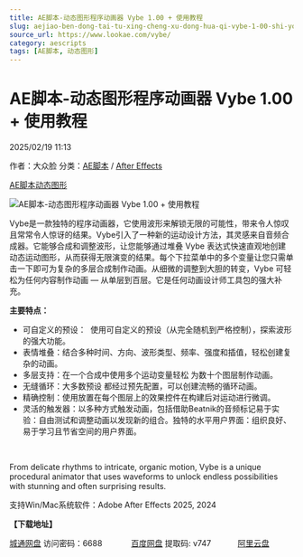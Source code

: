 ```yaml
---
title: AE脚本-动态图形程序动画器 Vybe 1.00 + 使用教程
slug: aejiao-ben-dong-tai-tu-xing-cheng-xu-dong-hua-qi-vybe-1-00-shi-yong-jiao-cheng
source_url: https://www.lookae.com/vybe/
category: aescripts
tags: [AE脚本, 动态图形]
---
```

# AE脚本-动态图形程序动画器 Vybe 1.00 + 使用教程

2025/02/19 11:13

作者：大众脸
分类：[AE脚本](https://www.lookae.com/after-effects/aescripts/) / [After Effects](https://www.lookae.com/after-effects/)

[AE脚本](https://www.lookae.com/tag/ae%e8%84%9a%e6%9c%ac/)[动态图形](https://www.lookae.com/tag/%e5%8a%a8%e6%80%81%e5%9b%be%e5%bd%a2/)

![AE脚本-动态图形程序动画器 Vybe 1.00 + 使用教程](https://www.lookae.com/wp-content/uploads/2025/02/Vybe.jpg "AE脚本-动态图形程序动画器 Vybe 1.00 + 使用教程-LookAE.com")

Vybe是一款独特的程序动画器，它使用波形来解锁无限的可能性，带来令人惊叹且常常令人惊讶的结果。Vybe引入了一种新的运动设计方法，其灵感来自音频合成器。它能够合成和调整波形，让您能够通过堆叠 Vybe 表达式快速直观地创建动态运动图形，从而获得无限演变的结果。每个下拉菜单中的多个变量让您只需单击一下即可为复杂的多层合成制作动画。从细微的调整到大胆的转变，Vybe 可轻松为任何内容制作动画 — 从单层到百层。它是任何动画设计师工具包的强大补充。

**主要特点：**

* 可自定义的预设：  使用可自定义的预设（从完全随机到严格控制），探索波形的强大功能。
* 表情堆叠：结合多种时间、方向、波形类型、频率、强度和插值，轻松创建复杂的动画。
* 多层支持：在一个合成中使用多个运动变量轻松 为数十个图层制作动画。
* 无缝循环：大多数预设 都经过预先配置，可以创建流畅的循环动画。
* 精确控制：使用放置在每个图层上的效果控件在构建后对运动进行微调。
* 灵活的触发器：以多种方式触发动画，包括借助Beatnik的音频标记易于实验：自由测试和调整动画以发现新的组合。独特的水平用户界面：组织良好、易于学习且节省空间的用户界面。

[﻿﻿﻿](http://cloud.video.taobao.com/play/u/null/p/1/e/6/t/1/507858775034.mp4)

From delicate rhythms to intricate, organic motion, Vybe is a unique procedural animator that uses waveforms to unlock endless possibilities with stunning and often surprising results.

支持Win/Mac系统软件：Adobe After Effects 2025, 2024

**【下载地址】**

[城通网盘](https://url70.ctfile.com/f/2827370-1461809437-d4f8c0?p=4431) 访问密码：6688             [百度网盘](https://pan.baidu.com/s/1ee6_HdmkQsGRfWaEG02jNg?pwd=v747) 提取码: v747            [阿里云盘](https://www.alipan.com/s/PUs7XAQWHyw)

